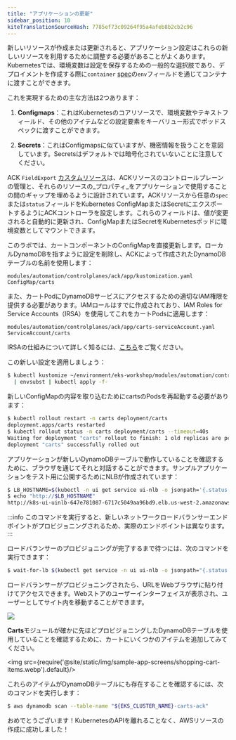 ```yaml
---
title: "アプリケーションの更新"
sidebar_position: 10
kiteTranslationSourceHash: 7785ef73c09264f95a4afeb8b2cb2c96
---
```


新しいリソースが作成または更新されると、アプリケーション設定はこれらの新しいリソースを利用するために調整する必要があることがよくあります。Kubernetesでは、環境変数は設定を保存するための一般的な選択肢であり、デプロイメントを作成する際に`container` [spec](https://kubernetes.io/docs/tasks/inject-data-application/define-environment-variable-container/)の`env`フィールドを通じてコンテナに渡すことができます。

これを実現するための主な方法は2つあります：

1. **Configmaps**：これはKubernetesのコアリソースで、環境変数やテキストフィールド、その他のアイテムなどの設定要素をキーバリュー形式でポッドスペックに渡すことができます。

2. **Secrets**：これはConfigmapsに似ていますが、機密情報を扱うことを意図しています。Secretsはデフォルトでは暗号化されていないことに注意してください。

ACK `FieldExport` [カスタムリソース](https://aws-controllers-k8s.github.io/community/docs/user-docs/field-export/)は、ACKリソースのコントロールプレーンの管理と、それらのリソースの_プロパティ_をアプリケーションで使用することの間のギャップを埋めるように設計されています。ACKリソースから任意の`spec`または`status`フィールドをKubernetes ConfigMapまたはSecretにエクスポートするようにACKコントローラを設定します。これらのフィールドは、値が変更されると自動的に更新され、ConfigMapまたはSecretをKubernetesポッドに環境変数としてマウントできます。

このラボでは、カートコンポーネントのConfigMapを直接更新します。ローカルDynamoDBを指すように設定を削除し、ACKによって作成されたDynamoDBテーブルの名前を使用します：

```kustomization
modules/automation/controlplanes/ack/app/kustomization.yaml
ConfigMap/carts
```

また、カートPodにDynamoDBサービスにアクセスするための適切なIAM権限を提供する必要があります。IAMロールはすでに作成されており、IAM Roles for Service Accounts（IRSA）を使用してこれをカートPodsに適用します：

```kustomization
modules/automation/controlplanes/ack/app/carts-serviceAccount.yaml
ServiceAccount/carts
```

IRSAの仕組みについて詳しく知るには、[こちら](https://docs.aws.amazon.com/eks/latest/userguide/iam-roles-for-service-accounts.html)をご覧ください。

この新しい設定を適用しましょう：

```bash
$ kubectl kustomize ~/environment/eks-workshop/modules/automation/controlplanes/ack/app \
  | envsubst | kubectl apply -f-
```

新しいConfigMapの内容を取り込むためにcartsのPodsを再起動する必要があります：

```bash
$ kubectl rollout restart -n carts deployment/carts
deployment.apps/carts restarted
$ kubectl rollout status -n carts deployment/carts --timeout=40s
Waiting for deployment "carts" rollout to finish: 1 old replicas are pending termination...
deployment "carts" successfully rolled out
```

アプリケーションが新しいDynamoDBテーブルで動作していることを確認するために、ブラウザを通じてそれと対話することができます。サンプルアプリケーションをテスト用に公開するためにNLBが作成されています：

```bash
$ LB_HOSTNAME=$(kubectl -n ui get service ui-nlb -o jsonpath='{.status.loadBalancer.ingress[*].hostname}{"\n"}')
$ echo "http://$LB_HOSTNAME"
http://k8s-ui-uinlb-647e781087-6717c5049aa96bd9.elb.us-west-2.amazonaws.com
```

:::info
このコマンドを実行すると、新しいネットワークロードバランサーエンドポイントがプロビジョニングされるため、実際のエンドポイントは異なります。
:::

ロードバランサーのプロビジョニングが完了するまで待つには、次のコマンドを実行できます：

```bash timeout=610
$ wait-for-lb $(kubectl get service -n ui ui-nlb -o jsonpath="{.status.loadBalancer.ingress[*].hostname}{'\n'}")
```

ロードバランサーがプロビジョニングされたら、URLをWebブラウザに貼り付けてアクセスできます。Webストアのユーザーインターフェイスが表示され、ユーザーとしてサイト内を移動することができます。

<Browser url="http://k8s-ui-uinlb-a9797f0f61.elb.us-west-2.amazonaws.com">
<img src={require('@site/static/img/sample-app-screens/home.webp').default}/>
</Browser>

**Carts**モジュールが確かに先ほどプロビジョニングしたDynamoDBテーブルを使用していることを確認するために、カートにいくつかのアイテムを追加してみてください。

<img src={require('@site/static/img/sample-app-screens/shopping-cart-items.webp').default}/>

これらのアイテムがDynamoDBテーブルにも存在することを確認するには、次のコマンドを実行します：

```bash
$ aws dynamodb scan --table-name "${EKS_CLUSTER_NAME}-carts-ack"
```

おめでとうございます！KubernetesのAPIを離れることなく、AWSリソースの作成に成功しました！

